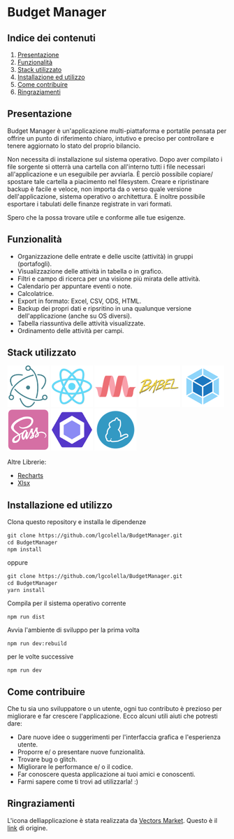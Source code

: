 # Budget Manager

## Indice dei contenuti
1. [Presentazione](#presentazione)
2. [Funzionalità](#funzionalità)
3. [Stack utilizzato](#stack-utilizzato)
4. [Installazione ed utilizzo](#installazione-ed-utilizzo)
5. [Come contribuire](#come-contribuire)
6. [Ringraziamenti](#ringraziamenti)

## Presentazione

Budget Manager è un'applicazione multi-piattaforma e portatile pensata per offrire un punto di riferimento chiaro, intutivo e preciso per controllare e tenere aggiornato lo stato del proprio bilancio.

Non necessita di installazione sul sistema operativo. Dopo aver compilato i file sorgente si otterrà una cartella con all'interno tutti i file necessari all'applicazione e un eseguibile per avviarla. È perciò possibile copiare/ spostare tale cartella a piacimento nel filesystem.
Creare e ripristinare backup è facile e veloce, non importa da o verso quale versione dell'applicazione, sistema operativo o architettura.
È inoltre possibile esportare i tabulati delle finanze registrate in vari formati.

Spero che la possa trovare utile e conforme alle tue esigenze.

## Funzionalità

* Organizzazione delle entrate e delle uscite (attività) in gruppi (portafogli).
* Visualizzazione delle attività in tabella o in grafico.
* Filtri e campo di ricerca per una visione più mirata delle attività.
* Calendario per appuntare eventi o note.
* Calcolatrice.
* Export in formato: Excel, CSV, ODS, HTML.
* Backup dei propri dati e ripsritino in una qualunque versione dell'applicazione (anche su OS diversi).
* Tabella riassuntiva delle attività visualizzate.
* Ordinamento delle attività per campi.

## Stack utilizzato
[![Electron JS](https://github.com/lgcolella/BudgetManager/raw/master/repo/img/96x96/electron.png "Electron JS")](https://electronjs.org/)
[![React JS](https://github.com/lgcolella/BudgetManager/raw/master/repo/img/96x96/react.png "React JS")](https://reactjs.org/)
[![Materialize CSS](https://github.com/lgcolella/BudgetManager/raw/master/repo/img/96x96/materialize.png "Materialize CSS")](https://materializecss.com/)
[![Babel JS](https://github.com/lgcolella/BudgetManager/raw/master/repo/img/96x96/babel.png "Babel JS")](https://babeljs.io/)
[![Webpack](https://github.com/lgcolella/BudgetManager/raw/master/repo/img/96x96/webpack.png "Webpack")](https://babeljs.io/)
[![Sass](https://github.com/lgcolella/BudgetManager/raw/master/repo/img/96x96/scss.png "Sass")](https://sass-lang.com/)
[![Eslint](https://github.com/lgcolella/BudgetManager/raw/master/repo/img/96x96/eslint.png "Eslint")](https://eslint.org/)
[![Yarn](https://github.com/lgcolella/BudgetManager/raw/master/repo/img/96x96/yarn.png "Yarn")](https://yarnpkg.com)

Altre Librerie:
* [Recharts](https://github.com/recharts/recharts)
* [Xlsx](https://github.com/SheetJS/js-xlsx)

## Installazione ed utilizzo

Clona questo repository e installa le dipendenze
```
git clone https://github.com/lgcolella/BudgetManager.git
cd BudgetManager
npm install
```
oppure
```
git clone https://github.com/lgcolella/BudgetManager.git
cd BudgetManager
yarn install
```
Compila per il sistema operativo corrente
```
npm run dist
```
Avvia l'ambiente di sviluppo per la prima volta
```
npm run dev:rebuild
```
per le volte successive
```
npm run dev
```
## Come contribuire

Che tu sia uno sviluppatore o un utente, ogni tuo contributo è prezioso per migliorare e far crescere l'applicazione. Ecco alcuni utili aiuti che potresti dare:
* Dare nuove idee o suggerimenti per l'interfaccia grafica e l'esperienza utente.
* Proporre e/ o presentare nuove funzionalità.
* Trovare bug o glitch.
* Migliorare le performance e/ o il codice.
* Far conoscere questa applicazione ai tuoi amici e conoscenti.
* Farmi sapere come ti trovi ad utilizzarla! :)
## Ringraziamenti

L'icona dellìapplicazione è stata realizzata da [Vectors Market](https://www.flaticon.com/authors/vectors-market "Vectors Market"). Questo è il [link](https://www.flaticon.com/free-icon/wallet_599068#term=wallet&page=6&position=52) di origine.
